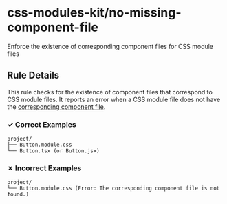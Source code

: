 # css-modules-kit/no-missing-component-file

Enforce the existence of corresponding component files for CSS module files

## Rule Details

This rule checks for the existence of component files that correspond to CSS module files. It reports an error when a CSS module file does not have the [corresponding component file](https://github.com/mizdra/css-modules-kit/blob/main/docs/glossary.md#corresponding-component-file).

### ✓ Correct Examples

```
project/
├── Button.module.css
└── Button.tsx (or Button.jsx)
```

### ✗ Incorrect Examples

```
project/
└── Button.module.css (Error: The corresponding component file is not found.)
```
